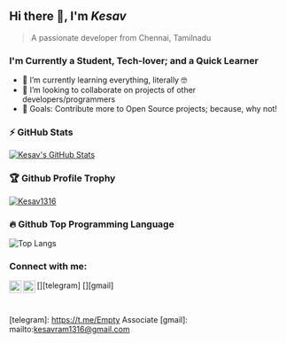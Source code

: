 ## Hi there 👋, I'm *Kesav*
> A passionate developer from Chennai, Tamilnadu

### I'm Currently a Student, Tech-lover; and a Quick Learner

- 🌱 I’m currently learning everything, literally 🤓
- 👯 I’m looking to collaborate on projects of other developers/programmers
- 🥅 Goals: Contribute more to Open Source projects; because, why not!

### ⚡ GitHub Stats

[<img alt="Kesav's GitHub Stats" src="https://github-readme-stats.vercel.app/api?username=Kesav1316&show_icons=true&include_all_commits=true&count_private=true&theme=jolly" />](#)

### 🏆 Github Profile Trophy

[<img src="https://github-profile-trophy.vercel.app/?username=Kesav1316&theme=darkhub&no-bg=true&row=1" alt="Kesav1316" />](#)

### 🔥 Github Top Programming Language

![Top Langs](https://github-readme-stats.vercel.app/api/top-langs/?username=Kesav1316&layout=compact)

### Connect with me:

[<img align="left" alt="Empty Associate | Telegram" width="22px" src="https://cdnjs.cloudflare.com/ajax/libs/simple-icons/4.16.0/telegram.svg" />][telegram]
[<img align="left" alt="Kesav1316 | Gmail" width="22px" src="https://cdnjs.cloudflare.com/ajax/libs/simple-icons/4.16.0/gmail.svg" />][gmail]

<br />

[telegram]: https://t.me/Empty Associate
[gmail]: mailto:kesavram1316@gmail.com
